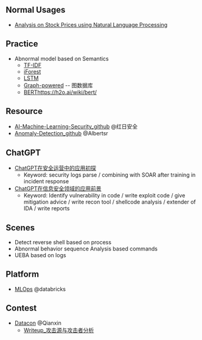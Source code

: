 ## Normal Usages
- [Analysis on Stock Prices using Natural Language Processing](https://medium.com/nerd-for-tech/wallstreetbets-sentiment-analysis-on-stock-prices-using-natural-language-processing-ed1e9e109a37)


## Practice
- Abnormal model based on Semantics
  - [TF-IDF](https://monkeylearn.com/blog/what-is-tf-idf/)
  - [iForest](https://zhuanlan.zhihu.com/p/25040651)
  - [LSTM](https://colah.github.io/posts/2015-08-Understanding-LSTMs/)
  - [Graph-powered](https://www.tigergraph.com.cn/)  -- 图数据库  
  - [BERT]()https://h2o.ai/wiki/bert/
  
## Resource
- [AI-Machine-Learning-Security_github](https://github.com/hongriSec/AI-Machine-Learning-Security)  @红日安全
- [Anomaly-Detection_github](https://github.com/Albertsr/Anomaly-Detection)  @Albertsr


## ChatGPT
- [ChatGPT在安全运营中的应用初探](https://mp.weixin.qq.com/s/QqoVOAgzXzHafvZmtXWTxg)
  - Keyword: security logs parse / combining with SOAR after training in incident response
- [ChatGPT在信息安全领域的应用前景](https://mp.weixin.qq.com/s?__biz=MzIyODYzNTU2OA==&mid=2247493920&idx=1&sn=629091ac3d819cbd41891162428f0562)
  -  Keyword: Identify vulnerability in code / write exploit code / give mitigation advice / write recon tool / shellcode analysis / extender of IDA / write reports

## Scenes
- Detect reverse shell based on process
- Abnormal behavior sequence Analysis based commands
- UEBA based on logs


## Platform
- [MLOps](https://www.databricks.com/glossary/mlops)  @databricks


## Contest
- [Datacon](https://datacon.qianxin.com/blog/archives/category/%E8%B5%9B%E9%A2%98writeup)  @Qianxin
  - [Writeup_攻击源与攻击者分析](https://github.com/ReAbout/Datacon2019-WriteUp)
